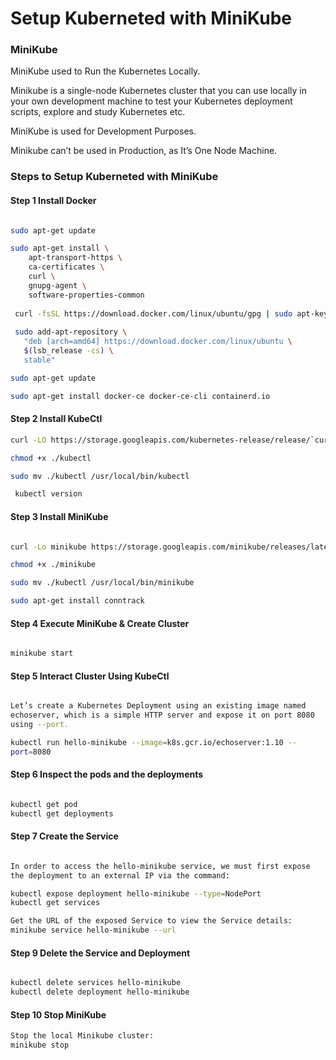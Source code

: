 
# Setup Kuberneted with MiniKube 

### MiniKube 

MiniKube used to Run the Kubernetes Locally. 

Minikube is a single-node Kubernetes cluster that you can use locally in your own development machine to test your Kubernetes deployment scripts,
explore and study Kubernetes etc.

MiniKube is used for Development Purposes.

Minikube can’t be used in Production, as It’s One Node Machine.


### Steps to Setup Kuberneted with MiniKube

#### Step 1 Install Docker 

```sh

sudo apt-get update

sudo apt-get install \
    apt-transport-https \
    ca-certificates \
    curl \
    gnupg-agent \
    software-properties-common
    
 curl -fsSL https://download.docker.com/linux/ubuntu/gpg | sudo apt-key add -
 
 sudo add-apt-repository \
   "deb [arch=amd64] https://download.docker.com/linux/ubuntu \
   $(lsb_release -cs) \
   stable"

sudo apt-get update

sudo apt-get install docker-ce docker-ce-cli containerd.io

````

#### Step 2 Install KubeCtl 

```sh
curl -LO https://storage.googleapis.com/kubernetes-release/release/`curl -s https://storage.googleapis.com/kubernetes-release/release/stable.txt`/bin/linux/amd64/kubectl

chmod +x ./kubectl

sudo mv ./kubectl /usr/local/bin/kubectl

 kubectl version

```

#### Step 3 Install MiniKube
```sh

curl -Lo minikube https://storage.googleapis.com/minikube/releases/latest/minikube-linux-amd64

chmod +x ./minikube

sudo mv ./kubectl /usr/local/bin/minikube

sudo apt-get install conntrack
```

#### Step 4 Execute MiniKube & Create Cluster

```sh

minikube start

```

#### Step 5 Interact Cluster Using KubeCtl

```sh

Let’s create a Kubernetes Deployment using an existing image named
echoserver, which is a simple HTTP server and expose it on port 8080
using --port.

kubectl run hello-minikube --image=k8s.gcr.io/echoserver:1.10 --
port=8080

```



#### Step 6 Inspect the pods and the deployments

```sh

kubectl get pod
kubectl get deployments

```


#### Step 7 Create the Service 

```sh

In order to access the hello-minikube service, we must first expose
the deployment to an external IP via the command:

kubectl expose deployment hello-minikube --type=NodePort
kubectl get services

Get the URL of the exposed Service to view the Service details:
minikube service hello-minikube --url

```


#### Step 9 Delete the Service and Deployment

```sh

kubectl delete services hello-minikube
kubectl delete deployment hello-minikube

```

#### Step 10 Stop MiniKube

```sh
Stop the local Minikube cluster:
minikube stop

```
